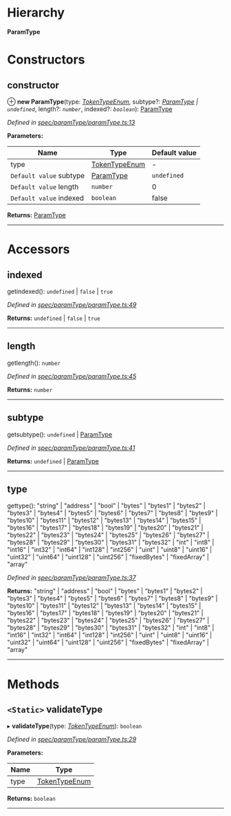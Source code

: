 

# Hierarchy

**ParamType**

# Constructors

<a id="constructor"></a>

##  constructor

⊕ **new ParamType**(type: *[TokenTypeEnum](../modules/_types_.md#tokentypeenum)*, subtype?: *[ParamType](_spec_paramtype_paramtype_.paramtype.md) | `undefined`*, length?: *`number`*, indexed?: *`boolean`*): [ParamType](_spec_paramtype_paramtype_.paramtype.md)

*Defined in [spec/paramType/paramType.ts:13](https://github.com/paritytech/js-libs/blob/fdf36ef/packages/abi/src/spec/paramType/paramType.ts#L13)*

**Parameters:**

| Name | Type | Default value |
| ------ | ------ | ------ |
| type | [TokenTypeEnum](../modules/_types_.md#tokentypeenum) | - |
| `Default value` subtype | [ParamType](_spec_paramtype_paramtype_.paramtype.md) | `undefined` |  undefined |
| `Default value` length | `number` | 0 |
| `Default value` indexed | `boolean` | false |

**Returns:** [ParamType](_spec_paramtype_paramtype_.paramtype.md)

___

# Accessors

<a id="indexed"></a>

##  indexed

getindexed(): `undefined` | `false` | `true`

*Defined in [spec/paramType/paramType.ts:49](https://github.com/paritytech/js-libs/blob/fdf36ef/packages/abi/src/spec/paramType/paramType.ts#L49)*

**Returns:** `undefined` | `false` | `true`

___
<a id="length"></a>

##  length

getlength(): `number`

*Defined in [spec/paramType/paramType.ts:45](https://github.com/paritytech/js-libs/blob/fdf36ef/packages/abi/src/spec/paramType/paramType.ts#L45)*

**Returns:** `number`

___
<a id="subtype"></a>

##  subtype

getsubtype(): `undefined` | [ParamType](_spec_paramtype_paramtype_.paramtype.md)

*Defined in [spec/paramType/paramType.ts:41](https://github.com/paritytech/js-libs/blob/fdf36ef/packages/abi/src/spec/paramType/paramType.ts#L41)*

**Returns:** `undefined` | [ParamType](_spec_paramtype_paramtype_.paramtype.md)

___
<a id="type"></a>

##  type

gettype(): "string" | "address" | "bool" | "bytes" | "bytes1" | "bytes2" | "bytes3" | "bytes4" | "bytes5" | "bytes6" | "bytes7" | "bytes8" | "bytes9" | "bytes10" | "bytes11" | "bytes12" | "bytes13" | "bytes14" | "bytes15" | "bytes16" | "bytes17" | "bytes18" | "bytes19" | "bytes20" | "bytes21" | "bytes22" | "bytes23" | "bytes24" | "bytes25" | "bytes26" | "bytes27" | "bytes28" | "bytes29" | "bytes30" | "bytes31" | "bytes32" | "int" | "int8" | "int16" | "int32" | "int64" | "int128" | "int256" | "uint" | "uint8" | "uint16" | "uint32" | "uint64" | "uint128" | "uint256" | "fixedBytes" | "fixedArray" | "array"

*Defined in [spec/paramType/paramType.ts:37](https://github.com/paritytech/js-libs/blob/fdf36ef/packages/abi/src/spec/paramType/paramType.ts#L37)*

**Returns:** "string" | "address" | "bool" | "bytes" | "bytes1" | "bytes2" | "bytes3" | "bytes4" | "bytes5" | "bytes6" | "bytes7" | "bytes8" | "bytes9" | "bytes10" | "bytes11" | "bytes12" | "bytes13" | "bytes14" | "bytes15" | "bytes16" | "bytes17" | "bytes18" | "bytes19" | "bytes20" | "bytes21" | "bytes22" | "bytes23" | "bytes24" | "bytes25" | "bytes26" | "bytes27" | "bytes28" | "bytes29" | "bytes30" | "bytes31" | "bytes32" | "int" | "int8" | "int16" | "int32" | "int64" | "int128" | "int256" | "uint" | "uint8" | "uint16" | "uint32" | "uint64" | "uint128" | "uint256" | "fixedBytes" | "fixedArray" | "array"

___

# Methods

<a id="validatetype"></a>

## `<Static>` validateType

▸ **validateType**(type: *[TokenTypeEnum](../modules/_types_.md#tokentypeenum)*): `boolean`

*Defined in [spec/paramType/paramType.ts:29](https://github.com/paritytech/js-libs/blob/fdf36ef/packages/abi/src/spec/paramType/paramType.ts#L29)*

**Parameters:**

| Name | Type |
| ------ | ------ |
| type | [TokenTypeEnum](../modules/_types_.md#tokentypeenum) |

**Returns:** `boolean`

___

